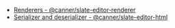 

- [Renderers - @canner/slate-editor-renderer](./packages/slate-editor-renderer)
- [Serializer and deserializer - @canner/slate-editor-html](./packages/slate-editor-html)
